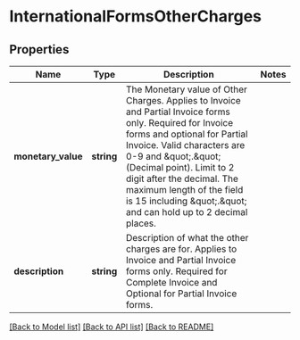 # InternationalFormsOtherCharges

## Properties
Name | Type | Description | Notes
------------ | ------------- | ------------- | -------------
**monetary_value** | **string** | The Monetary value of Other Charges.  Applies to Invoice and Partial Invoice forms only. Required for Invoice forms and optional for Partial Invoice. Valid characters are 0-9 and \&quot;.\&quot; (Decimal point). Limit to 2 digit after the decimal. The maximum length of the field is 15 including \&quot;.\&quot; and can hold up to 2 decimal places. | 
**description** | **string** | Description of what the other charges are for.  Applies to Invoice and Partial Invoice forms only. Required for Complete Invoice and Optional for Partial Invoice forms. | 

[[Back to Model list]](../../README.md#documentation-for-models) [[Back to API list]](../../README.md#documentation-for-api-endpoints) [[Back to README]](../../README.md)

